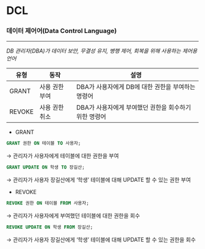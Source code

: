 # DCL

### 데이터 제어어(Data Control Language)

---

*DB 관리자(DBA)가 데이터 보안, 무결성 유지, 병행 제어, 회복을 위해 사용하는 제어용 언어*

| 유형 | 동작 | 설명 |
| --- | --- | --- |
| GRANT | 사용 권한 부여 | DBA가 사용자에게 DB에 대한 권한을 부여하는 명령어 |
| REVOKE | 사용 권한 취소 | DBA가 사용자에게 부여했던 권한을 회수하기 위한 명령어 |
- GRANT

```sql
GRANT 권한 ON 테이블 TO 사용자;
```

→ 관리자가 사용자에게 테이블에 대한 권한을 부여

```sql
GRANT UPDATE ON 학생 TO 장길산;
```

→ 관리자가 사용자 장길산에게 ‘학생’ 테이블에 대해 UPDATE 할 수 있는 권한 부여

- REVOKE

```sql
REVOKE 권한 ON 테이블 FROM 사용자;
```

→ 관리자가 사용자에게 부여했던 테이블에 대한 권한을 회수

```sql
REVOKE UPDATE ON 학생 FROM 장길산;
```

→ 관리자가 사용자 장길산에게 ‘학생’ 테이블에 대해 UPDATE 할 수 있는 권한을 회수